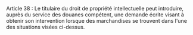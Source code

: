 Article 38 : Le titulaire du droit de propriété intellectuelle peut
introduire, auprès du service des douanes compétent, une demande écrite
visant à obtenir son intervention lorsque des marchandises se trouvent
dans l'une des situations visées ci-dessus.